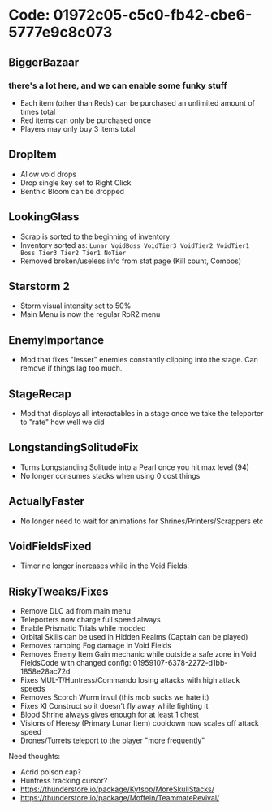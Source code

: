 # Code: 01972c05-c5c0-fb42-cbe6-5777e9c8c073

## __BiggerBazaar__
### there's a lot here, and we can enable some funky stuff
- Each item (other than Reds) can be purchased an unlimited amount of times total
- Red items can only be purchased once
- Players may only buy 3 items total

## __DropItem__
- Allow void drops
- Drop single key set to Right Click
- Benthic Bloom can be dropped

## __LookingGlass__
- Scrap is sorted to the beginning of inventory
- Inventory sorted as: `Lunar VoidBoss VoidTier3 VoidTier2 VoidTier1 Boss Tier3 Tier2 Tier1 NoTier`
- Removed broken/useless info from stat page (Kill count, Combos)

## __Starstorm 2__
- Storm visual intensity set to 50%
- Main Menu is now the regular RoR2 menu

## __EnemyImportance__
- Mod that fixes "lesser" enemies constantly clipping into the stage. Can remove if things lag too much.

## __StageRecap__
- Mod that displays all interactables in a stage once we take the teleporter to "rate" how well we did

## __LongstandingSolitudeFix__
- Turns Longstanding Solitude into a Pearl once you hit max level (94)
- No longer consumes stacks when using 0 cost things

## __ActuallyFaster__
- No longer need to wait for animations for Shrines/Printers/Scrappers etc

## __VoidFieldsFixed__
- Timer no longer increases while in the Void Fields.

## __RiskyTweaks/Fixes__
- Remove DLC ad from main menu
- Teleporters now charge full speed always
- Enable Prismatic Trials while modded
- Orbital Skills can be used in Hidden Realms (Captain can be played)
- Removes ramping Fog damage in Void Fields
- Removes Enemy Item Gain mechanic while outside a safe zone in Void FieldsCode with changed config: 01959107-6378-2272-d1bb-1858e28ac72d
- Fixes MUL-T/Huntress/Commando losing attacks with high attack speeds
- Removes Scorch Wurm invul (this mob sucks we hate it)
- Fixes XI Construct so it doesn't fly away while fighting it
- Blood Shrine always gives enough for at least 1 chest
- Visions of Heresy (Primary Lunar Item) cooldown now scales off attack speed
- Drones/Turrets teleport to the player "more frequently"

Need thoughts:
- Acrid poison cap?
- Huntress tracking cursor?
- https://thunderstore.io/package/Kytsop/MoreSkullStacks/
- https://thunderstore.io/package/Moffein/TeammateRevival/
